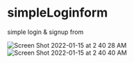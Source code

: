 # simpleLoginform
simple login &amp; signup from

![Screen Shot 2022-01-15 at 2 40 28 AM](https://user-images.githubusercontent.com/66326262/149586160-bf7a0935-ce20-40c3-9222-7de0a3d274b4.png)
![Screen Shot 2022-01-15 at 2 40 40 AM](https://user-images.githubusercontent.com/66326262/149586177-37b0ac37-42f5-4348-bec0-19571fc10dba.png)
